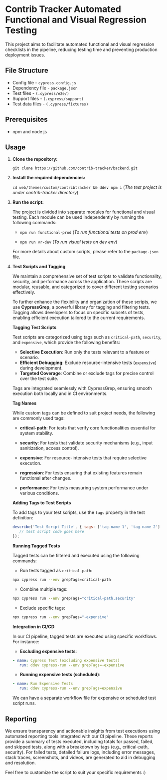 # Contrib Tracker Automated Functional and Visual Regression Testing

This project aims to facilitate automated functional and visual regression checklists in the pipeline, reducing testing time and preventing production deployment issues.

## File Structure

* Config file - `cypress.config.js`
* Dependency file - `package.json`
* Test files - `(.cypress/e2e/)`
* Support files - `(.cypress/support)`
* Test data files - `(.cypress/fixtures)`

## Prerequisites

* npm and node js

## Usage

1. **Clone the repository:**

   `git clone https://github.com/contrib-tracker/backend.git`

2. **Install the required dependencies:**

   `cd web/themes/custom/contribtracker && ddev npm i` (*The test project is under contrib-tracker directory*)

3. **Run the script:**

   The project is divided into separate modules for functional and visual testing. Each module can be used independently by running the following commands:

   * `npm run functional-prod` (*To run functional tests on prod env*)

   * `npm run vr-dev` (*To run visual tests on dev env*)

   For more details about custom scripts, please refer to the `package.json` file.

4. **Test Scripts and Tagging**

   We maintain a comprehensive set of test scripts to validate functionality, security, and performance across the application. These scripts are modular, reusable, and categorized to cover different testing scenarios effectively.

   To further enhance the flexibility and organization of these scripts, we use **CypressGrep**, a powerful library for tagging and filtering tests. Tagging allows developers to focus on specific subsets of tests, enabling efficient execution tailored to the current requirements.

   **Tagging Test Scripts**

   Test scripts are categorized using tags such as `critical-path`, `security`, and `expensive`, which provide the following benefits:

   * **Selective Execution**: Run only the tests relevant to a feature or scenario.
   * **Efficient Debugging**: Exclude resource-intensive tests (`expensive`) during development.
   * **Targeted Coverage**: Combine or exclude tags for precise control over the test suite.

   Tags are integrated seamlessly with CypressGrep, ensuring smooth execution both locally and in CI environments.

   **Tag Names**

   While custom tags can be defined to suit project needs, the following are commonly used tags:

   * **critical-path**: For tests that verify core functionalities essential for system stability.

   * **security**: For tests that validate security mechanisms (e.g., input sanitization, access control).

   * **expensive**: For resource-intensive tests that require selective execution.

   * **regression**: For tests ensuring that existing features remain functional after changes.

   * **performance**: For tests measuring system performance under various conditions.

   **Adding Tags to Test Scripts**

   To add tags to your test scripts, use the `tags` property in the test definition:

   ```javascript
   describe('Test Script Title', { tags: ['tag-name 1', 'tag-name 2'] }, () => {
      // test script code goes here
   });
   ```

   **Running Tagged Tests**

   Tagged tests can be filtered and executed using the following commands:

   * Run tests tagged as `critical-path`:

   ```bash
   npx cypress run --env grepTags=critical-path
   ```

   * Combine multiple  tags:

   ```bash
   npx cypress run --env grepTags="critical-path,security"
   ```

   * Exclude specific tags:

   ```bash
   npx cypress run --env grepTags="-expensive"
   ```

   **Integration in CI/CD**

   In our CI pipeline, tagged tests are executed using specific workflows. For instance:

   * **Excluding expensive tests**:

   ```yaml
   - name: Cypress Test (excluding expensive tests)
      run: ddev cypress-run --env grepTags=-expensive
   ```

   * **Running expensive tests (scheduled)**:

   ```yaml
   - name: Run Expensive Tests
      run: ddev cypress-run --env grepTags=expensive
   ```

   We can have a separate workflow file for expensive or scheduled test script runs.

## Reporting

   We ensure transparency and actionable insights from test executions using automated reporting tools integrated with our CI pipeline. These reports provide a summary of tests executed, including totals for passed, failed, and skipped tests, along with a breakdown by tags (e.g., critical-path, security). For failed tests, detailed failure logs, including error messages, stack traces, screenshots, and videos, are generated to aid in debugging and resolution.

Feel free to customize the script to suit your specific requirements :)
